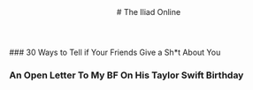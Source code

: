 <header>
# The Iliad Online
</header>

<section>
### 30 Ways to Tell if Your Friends Give a Sh*t About You

### An Open Letter To My BF On His Taylor Swift Birthday
</section>
